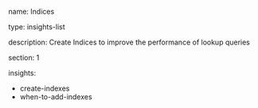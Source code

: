 name: Indices

type: insights-list

description: Create Indices to improve the performance of lookup queries

section: 1

insights:
  - create-indexes
  - when-to-add-indexes
